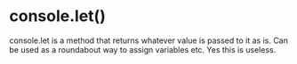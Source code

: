 # console.let()

console.let is a method that returns whatever value is passed to it as is. Can be used as a roundabout way to assign variables etc. Yes this is useless.
